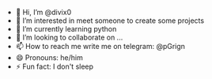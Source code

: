 - 👋 Hi, I’m @divix0
- 👀 I’m interested in meet someone to create some projects
- 🌱 I’m currently learning python
- 💞️ I’m looking to collaborate on ...
- 📫 How to reach me write me on telegram: @pGrign
- 😄 Pronouns: he/him
- ⚡ Fun fact: I don't sleep

<!---
divix0/divix0 is a ✨ special ✨ repository because its `README.md` (this file) appears on your GitHub profile.
You can click the Preview link to take a look at your changes.
--->
